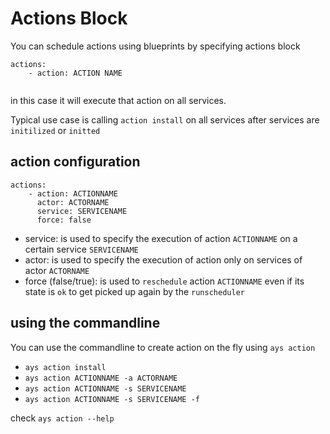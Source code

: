 # Actions Block

You can schedule actions using blueprints by specifying actions block


```
actions:
    - action: ACTION NAME


```
in this case it will execute that action on all services.

Typical use case is calling `action install` on all services after services are `initilized` or `initted`


## action configuration
```
actions:
    - action: ACTIONNAME
      actor: ACTORNAME
      service: SERVICENAME
      force: false
```

- service: is used to specify the execution of action `ACTIONNAME` on a certain service `SERVICENAME`
- actor: is used to specify the execution of action only on services of actor `ACTORNAME`
- force (false/true): is used to `reschedule` action `ACTIONNAME` even if its state is `ok` to get picked up again by the `runscheduler`



## using the commandline
You can use the commandline to create action on the fly using `ays action`
- `ays action install` 
- `ays action ACTIONNAME -a ACTORNAME`
- `ays action ACTIONNAME -s SERVICENAME`
- `ays action ACTIONNAME -s SERVICENAME -f` 

check `ays action --help`